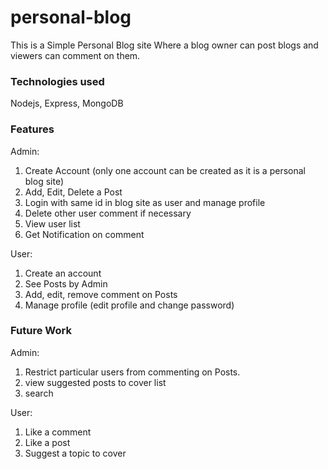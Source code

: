 # personal-blog
This is a Simple Personal Blog site Where a blog owner can post blogs and viewers can comment on them.

### Technologies used

Nodejs, Express, MongoDB

### Features

Admin:
1. Create Account (only one account can be created as it is a personal blog site)
2. Add, Edit, Delete a Post
3. Login with same id in blog site as user and manage profile
4. Delete other user comment if necessary
5. View user list
6. Get Notification on comment

User:
1. Create an account
2. See Posts by Admin
3. Add, edit, remove comment on Posts
4. Manage profile (edit profile and change password)

### Future Work

Admin: 
1. Restrict particular users from commenting on Posts.
2. view suggested posts to cover list
3. search

User:
1. Like a comment
2. Like a post
3. Suggest a topic to cover

